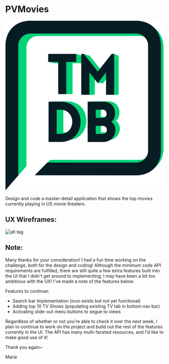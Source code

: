 # PVMovies

![alt tag](https://github.com/marie-codes/PVMovies/blob/master/logo.png)

Design and code a master-detail application that shows the top movies currently playing in US movie theaters.



## UX Wireframes:

![alt tag](https://github.com/marie-codes/PVMovies/blob/master/wireframes-layout.png)


## Note:
Many thanks for your consideration! I had a fun time working on the challenge, both for the design and coding! Although the minimum code API requirements are fulfilled, there are still quite a few extra features built into the UI that I didn't get around to implementing; I may have been a bit too ambitious with the UX! I've made a note of the features below: 

Features to continue:
  - Search bar implementation (icon exists but not yet functional)
  - Adding top 10 TV Shows (populating existing TV tab in bottom nav bar)
  - Activating slide-out menu buttons to segue to views
  
Regardless of whether or not you're able to check it over the next week, I plan to continue to work on the project and build out the rest of the features currently in the UI. The API has many multi-faceted resources, and I'd like to make good use of it! 

Thank you again~

Marie 




